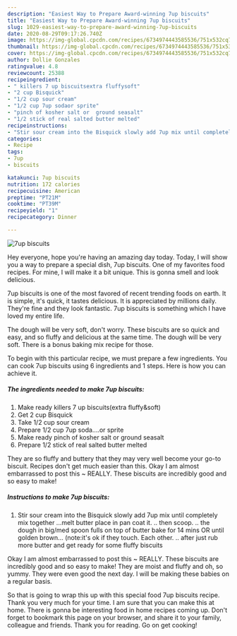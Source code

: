 ```yaml
---
description: "Easiest Way to Prepare Award-winning 7up biscuits"
title: "Easiest Way to Prepare Award-winning 7up biscuits"
slug: 1029-easiest-way-to-prepare-award-winning-7up-biscuits
date: 2020-08-29T09:17:26.740Z
image: https://img-global.cpcdn.com/recipes/6734974443585536/751x532cq70/7up-biscuits-recipe-main-photo.jpg
thumbnail: https://img-global.cpcdn.com/recipes/6734974443585536/751x532cq70/7up-biscuits-recipe-main-photo.jpg
cover: https://img-global.cpcdn.com/recipes/6734974443585536/751x532cq70/7up-biscuits-recipe-main-photo.jpg
author: Dollie Gonzales
ratingvalue: 4.8
reviewcount: 25388
recipeingredient:
- " killers 7 up biscuitsextra fluffysoft"
- "2 cup Bisquick"
- "1/2 cup sour cream"
- "1/2 cup 7up sodaor sprite"
- "pinch of kosher salt or  ground seasalt"
- "1/2 stick of real salted butter melted"
recipeinstructions:
- "Stir sour cream into the Bisquick slowly add 7up mix until completely mix together ...melt butter place in pan coat it. .. then scoop. .. the dough in big/med spoon fulls on top of butter bake for 14 mins OR  until golden brown... (note:it&#39;s ok if they touch. Each other. .. after just rub more butter and get ready for some fluffy biscuits"
categories:
- Recipe
tags:
- 7up
- biscuits

katakunci: 7up biscuits 
nutrition: 172 calories
recipecuisine: American
preptime: "PT21M"
cooktime: "PT39M"
recipeyield: "1"
recipecategory: Dinner

---
```



![7up biscuits](https://img-global.cpcdn.com/recipes/6734974443585536/751x532cq70/7up-biscuits-recipe-main-photo.jpg)

Hey everyone, hope you're having an amazing day today. Today, I will show you a way to prepare a special dish, 7up biscuits. One of my favorites food recipes. For mine, I will make it a bit unique. This is gonna smell and look delicious.

7up biscuits is one of the most favored of recent trending foods on earth. It is simple, it's quick, it tastes delicious. It is appreciated by millions daily. They're fine and they look fantastic. 7up biscuits is something which I have loved my entire life.

The dough will be very soft, don&#39;t worry. These biscuits are so quick and easy, and so fluffy and delicious at the same time. The dough will be very soft. There is a bonus baking mix recipe for those.


To begin with this particular recipe, we must prepare a few ingredients. You can cook 7up biscuits using 6 ingredients and 1 steps. Here is how you can achieve it.

<!--inarticleads1-->

##### The ingredients needed to make 7up biscuits:

1. Make ready  killers 7 up biscuits(extra fluffy&amp;soft)
1. Get 2 cup Bisquick
1. Take 1/2 cup sour cream
1. Prepare 1/2 cup 7up soda....or sprite
1. Make ready pinch of kosher salt or  ground seasalt
1. Prepare 1/2 stick of real salted butter melted


They are so fluffy and buttery that they may very well become your go-to biscuit. Recipes don&#39;t get much easier than this. Okay I am almost embarrassed to post this ~ REALLY. These biscuits are incredibly good and so easy to make! 

<!--inarticleads2-->

##### Instructions to make 7up biscuits:

1. Stir sour cream into the Bisquick slowly add 7up mix until completely mix together ...melt butter place in pan coat it. .. then scoop. .. the dough in big/med spoon fulls on top of butter bake for 14 mins OR  until golden brown... (note:it&#39;s ok if they touch. Each other. .. after just rub more butter and get ready for some fluffy biscuits


Okay I am almost embarrassed to post this ~ REALLY. These biscuits are incredibly good and so easy to make! They are moist and fluffy and oh, so yummy. They were even good the next day. I will be making these babies on a regular basis. 

So that is going to wrap this up with this special food 7up biscuits recipe. Thank you very much for your time. I am sure that you can make this at home. There is gonna be interesting food in home recipes coming up. Don't forget to bookmark this page on your browser, and share it to your family, colleague and friends. Thank you for reading. Go on get cooking!
